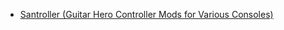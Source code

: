 * [Santroller (Guitar Hero Controller Mods for Various Consoles)](https://santroller.tangentmc.net/)
